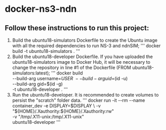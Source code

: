 # docker-ns3-ndn

## Follow these instructions to run this project:

1. Build the ubuntu18-simulators Dockerfile to create the Ubuntu image with all the required dependencies to run NS-3 and ndnSIM;
'''
docker build -t ubuntu18-simulators .
'''
2. Build the ubuntu18-developer Dockerfile. If you have uploaded the ubuntu18-simulators image to Docker Hub, it will be necessary to change the repository in line #1 of the Dockerfile (FROM ubuntu18-simulators:latest);
'''
docker build \
--build-arg username=${USER} \
--build-arg uid=$(id -u) \
--build-arg gid=$(id -g) \
-t ubuntu18-developer .
'''
3. Run the ubuntu18-developer. It is recommended to create volumes to persist the "scratch" folder data.
'''
docker run -it --rm --name container_dev -e DISPLAY=$DISPLAY \
-v "${HOME}/.Xauthority:${HOME}/.Xauthority:rw" \
-v "/tmp/.X11-unix:/tmp/.X11-unix" \
ubuntu18-developer
'''